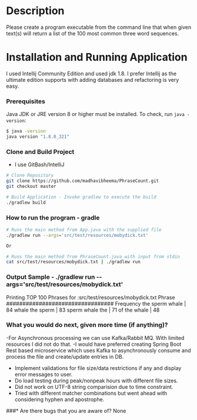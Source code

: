 # Description
Please create a program executable from the command line that when given text(s) 
will return a list of the 100 most common three word sequences.

# Installation and Running Application
I used Intellij Community Edition and used jdk 1.8. I prefer Intellij as the ultimate edition 
supports with adding databases and refactoring is very easy.

### Prerequisites

Java JDK or JRE version 8 or higher must be installed. To check, run `java -version`:

```bash
$ java -version
java version "1.8.0_321"
```

### Clone and Build Project
- I use GitBash/IntelliJ

```bash
# Clone Repository
git clone https://github.com/madhavibheema/PhraseCount.git 
git checkout master

# Build Application - Invoke gradlew to execute the build
./gradlew build
```

### How to run the program -  gradle

```bash
# Runs the main method from App.java with the supplied file
./gradlew run --args='src/test/resources/mobydick.txt'

Or

# Runs the main method from PhraseCount.java with input from stdin
cat src/test/resources/mobydick.txt | ./gradlew run
```

### Output Sample - ./gradlew run --args='src/test/resources/mobydick.txt'
Printing TOP 100 Phrases for :src/test/resources/mobydick.txt
Phrase #################################  Frequency
the sperm whale                          | 84
whale the sperm                          | 83
sperm whale the                          | 71
of the whale                             | 48


### What you would do next, given more time (if anything)?
-For Asynchronous processing we can use Kafka/Rabbit MQ. With limited resources I did not do that.
-I would have preferred creating Spring Boot Rest based microservice which uses Kafka
 to asynchronously consume and process the file and create/update entries in DB. 
- Implement validations for file size/data restrictions if any and display error messages to user.
- Do load testing during peak/nonpeak hours with different file sizes. 
- Did not work on UTF-8 string comparision due to time constraint.
- Tried with different matcher combinations but went ahead with considering hyphen and apostrophe.

###* Are there bugs that you are aware of?
None
